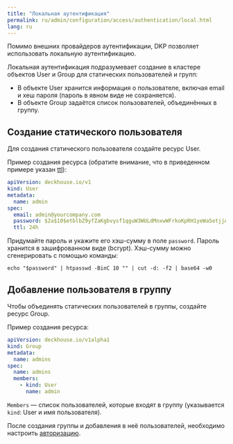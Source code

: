 ```yaml
---
title: "Локальная аутентификация"
permalink: ru/admin/configuration/access/authentication/local.html
lang: ru
---
```


Помимо внешних провайдеров аутентификации, DKP позволяет использовать локальную аутентификацию.

Локальная аутентификация подразумевает создание в кластере объектов User и Group для статических пользователей и групп:

- В объекте User хранится информация о пользователе, включая email и хеш пароля (пароль в явном виде не сохраняется).
- В объекте Group задаётся список пользователей, объединённых в группу.

## Создание статического пользователя

Для создания статического пользователя создайте ресурс User.

Пример создания ресурса (обратите внимание, что в приведенном примере указан [ttl](https://deckhouse.ru/products/kubernetes-platform/documentation/v1/modules/user-authn/cr.html#user-v1-spec-ttl)):

```yaml
apiVersion: deckhouse.io/v1
kind: User
metadata:
  name: admin
spec:
  email: admin@yourcompany.com
  password: $2a$10$etblbZ9yfZaKgbvysf1qguW3WULdMnxwWFrkoKpRH1yeWa5etjjAa
  ttl: 24h
```

Придумайте пароль и укажите его хэш-сумму в поле `password`. Пароль хранится в зашифрованном виде (bcrypt).
Хэш-сумму можно сгенерировать с помощью команды:

```console
echo "$password" | htpasswd -BinC 10 "" | cut -d: -f2 | base64 -w0
```

## Добавление пользователя в группу

Чтобы объединять статических пользователей в группы, создайте ресурс Group.

Пример создания ресурса:

```yaml
apiVersion: deckhouse.io/v1alpha1
kind: Group
metadata:
  name: admins
spec:
  name: admins
  members:
    - kind: User
      name: admin
```

`Members` — список пользователей, которые входят в группу (указывается `kind`: User и имя пользователя).

После создания группы и добавления в неё пользователей, необходимо настроить [авторизацию](../access/authorization-overview.html).
